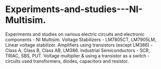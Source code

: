 # Experiments-and-studies---NI-Multisim.
Experiments and studies on various electric circuits and electronic components - NI Multisim.
Voltage Stabilizers - LM7805CT, LM7905LM, Linear voltage stabilizer.
Amplifiers using transistors (except LM386) - Class A, Class B, Class AB, LM386.
Industrial Semiconductors - SCR, TRIAC, SBS, PUT.
Voltage multiplier & using a transistor as a switch - circuits used transformers, diodes, capacitors and resistor.
